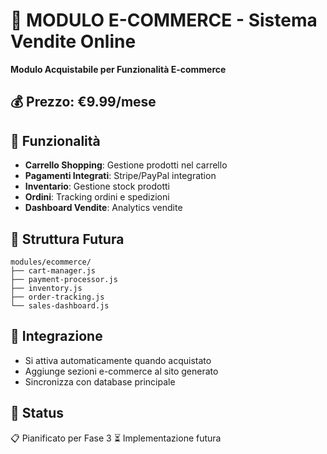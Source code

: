 # 🛒 MODULO E-COMMERCE - Sistema Vendite Online

**Modulo Acquistabile per Funzionalità E-commerce**

## 💰 **Prezzo**: €9.99/mese

## 🎯 **Funzionalità**
- **Carrello Shopping**: Gestione prodotti nel carrello
- **Pagamenti Integrati**: Stripe/PayPal integration
- **Inventario**: Gestione stock prodotti
- **Ordini**: Tracking ordini e spedizioni
- **Dashboard Vendite**: Analytics vendite

## 📁 **Struttura Futura**
```
modules/ecommerce/
├── cart-manager.js
├── payment-processor.js
├── inventory.js
├── order-tracking.js
└── sales-dashboard.js
```

## 🔄 **Integrazione**
- Si attiva automaticamente quando acquistato
- Aggiunge sezioni e-commerce al sito generato
- Sincronizza con database principale

## 🚀 **Status**
📋 Pianificato per Fase 3
⏳ Implementazione futura
